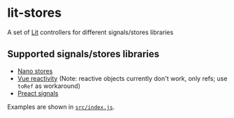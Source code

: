 # lit-stores
A set of [Lit](https://lit.dev) controllers for different signals/stores libraries

## Supported signals/stores libraries
- [Nano stores](https://github.com/nanostores/nanostores)
- [Vue reactivity](https://github.com/vuejs/core/tree/main/packages/reactivity#readme) (Note: reactive objects currently don't work, only refs; use `toRef` as workaround)
- [Preact signals](https://preactjs.com/guide/v10/signals/)

Examples are shown in [`src/index.js`](https://github.com/tagaroggu/lit-nanostores/blob/main/src/index.js).

